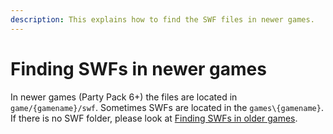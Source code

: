 ```yaml
---
description: This explains how to find the SWF files in newer games.
---
```


# Finding SWFs in newer games

In newer games (Party Pack 6+) the files are located in `game/{gamename}/swf`. Sometimes SWFs are located in the `games\{gamename}`. If there is no SWF folder, please look at [Finding SWFs in older games](../universal-older-games/finding-swfs-in-older-games.md "mention"). 
